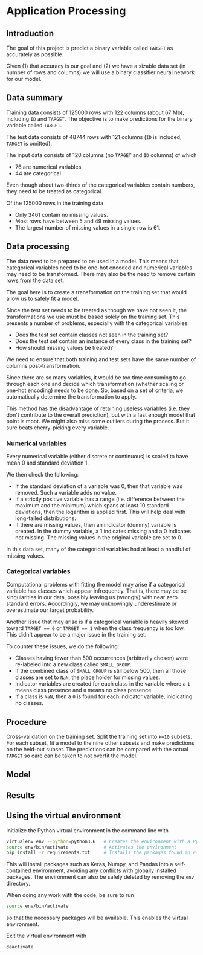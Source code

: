 # Application Processing

## Introduction

The goal of this project is predict a binary variable called `TARGET` as accurately as possible.

Given (1) that accuracy is our goal and (2) we have a sizable data set (in number of rows and columns) we will use a binary classifier neural network for our model.

## Data summary

Training data consists of 125000 rows with 122 columns (about 67 Mb), including `ID` and `TARGET`.
The objective is to make predictions for the binary variable called `TARGET`.

The test data consists of 48744 rows with 121 columns (`ID` is included, `TARGET` is omitted).

The input data consists of 120 columns (no `TARGET` and `ID` columns) of which
- 76 are numerical variables
- 44 are categorical

Even though about two-thirds of the categorical variables contain numbers, they need to be treated as categorical.

Of the 125000 rows in the training data
- Only 3461 contain no missing values.
- Most rows have between 5 and 49 missing values.
- The largest number of missing values in a single row is 61.

## Data processing

The data need to be prepared to be used in a model.
This means that categorical variables need to be one-hot encoded and numerical variables may need to be transformed.
There may also be the need to remove certain rows from the data set.

The goal here is to create a transformation on the training set that would allow us to safely fit a model.

Since the test set needs to be treated as though we have not seen it, the transformations we use must be based solely on the training set.
This presents a number of problems, especially with the categorical variables:
- Does the test set contain classes not seen in the training set?
- Does the test set contain an instance of every class in the training set?
- How should missing values be treated?

We need to ensure that both training and test sets have the same number of columns post-transformation.

Since there are so many variables, it would be too time consuming to go through each one and decide which transformation (whether scaling or one-hot encoding) needs to be done.
So, based on a set of criteria, we automatically determine the transformation to apply.

This method has the disadvantage of retaining useless variables (i.e. they don't contribute to the overall prediction), but with a fast enough model that point is moot.
We might also miss some outliers during the process.
But it sure beats cherry-picking every variable.

### Numerical variables

Every numerical variable (either discrete or continuous) is scaled to have mean 0 and standard deviation 1.

We then check the following:

- If the standard deviation of a variable was 0, then that variable was removed.
Such a variable adds no value.
- If a strictly positive variable has a range (i.e. difference between the maximum and the minimum) which spans at least 10 standard deviations, then the logarithm is applied first.
This will help deal with long-tailed distributions.
- If there are missing values, then an indicator (dummy) variable is created.
In the dummy variable, a 1 indicates missing and a 0 indicates not missing.
The missing values in the original variable are set to 0.

In this data set, many of the categorical variables had at least a handful of missing values.

### Categorical variables

Computational problems with fitting the model may arise if a categorical variable has classes which appear infrequently.
That is, there may be be singularities in our data, possibly leaving us (wrongly) with near zero standard errors.
Accordingly, we may unknowingly underestimate or overestimate our target probability.

Another issue that may arise is if a categorical variable is heavily skewed toward `TARGET == 0` or `TARGET == 1` when the class frequency is too low.
This didn't appear to be a major issue in the training set.

To counter these issues, we do the following:
- Classes having fewer than 500 occurrences (arbitrarily chosen) were re-labeled into a new class called `SMALL_GROUP`.
- If the combined class of `SMALL_GROUP` is still below 500, then all those classes are set to `NaN`, the place holder for missing values.
- Indicator variables are created for each class in the variable where a `1` means class presence and `0` means no class presence.
- If a class is `NaN`, then a `0` is found for each indicator variable, inidicating no classes.

## Procedure

Cross-validation on the training set.
Split the training set into `k=10` subsets.
For each subset, fit a model to the nine other subsets and make predictions on the held-out subset.
The predictions can be compared with the actual `TARGET` so care can be taken to not overfit the model.

## Model

## Results

## Using the virtual environment

Initialize the Python virtual environment in the command line with

```bash
virtualenv env --python=python3.6   # Creates the environment with a Python 3.6 binary
source env/bin/activate             # Activates the environment
pip install -r requirements.txt     # Installs the packages found in requirements.txt
```
This will install packages such as Keras, Numpy, and Pandas into a self-contained environment, avoiding any conflicts with globally installed packages.
The environment can also be safely deleted by removing the `env` directory.

When doing any work with the code, be sure to run
```bash
source env/bin/activate
```
so that the necessary packages will be available.
This enables the virtual environment.

Exit the virtual environment with
```bash
deactivate
```
